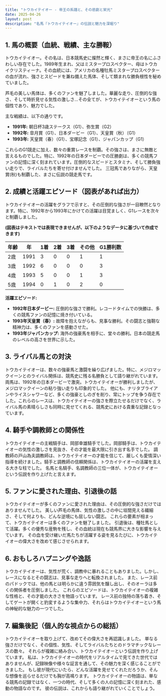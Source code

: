 ```yaml
---
title: "トウカイテイオー - 帝王の系譜と、その悲劇と栄光"
date: 2025-04-26
layout: post
description: "名馬『トウカイテイオー』の伝説と魅力を深堀り"
---
```


## 1. 馬の概要（血統、戦績、主な勝鞍）

トウカイテイオー。その名は、日本競馬史に燦然と輝く、まさに帝王の名にふさわしい存在でした。1989年生まれ、父はミスタープロスペクター、母はトウカイクリスティーナ。その血統には、アメリカの名種牡馬ミスタープロスペクターの血が流れ、強さとスピードを兼ね備えた馬体、そして類まれな勝負根性を秘めていました。

芦毛の美しい馬体は、多くのファンを魅了しました。華麗な走り、圧倒的な強さ、そして時折見せる気性の激しさ…その全てが、トウカイテイオーという馬の個性であり、魅力でした。

主な戦績は、以下の通りです。

* **1991年:**  朝日杯3歳ステークス（G1）、弥生賞（G2）
* **1992年:**  皐月賞（G1）、日本ダービー（G1）、天皇賞（秋）（G1）
* **1993年:**  天皇賞（春）（G1）、宝塚記念（G1）、ジャパンカップ（G1）

これらのG1競走に加え、数々の重賞レースを制覇。その強さは、まさに無敵と言えるものでした。特に、1992年の日本ダービーでの圧勝劇は、多くの競馬ファンの記憶に深く刻まれています。圧倒的なスピードとスタミナ、そして勝負強い走りで、ライバルたちを寄せ付けませんでした。  三冠馬でありながら、天皇賞(秋)も制覇した、まさに伝説の競走馬です。


## 2. 成績と活躍エピソード（図表があれば出力）

トウカイテイオーの活躍をグラフで示すと、その圧倒的な強さが一目瞭然となります。特に、1992年から1993年にかけての活躍は目覚ましく、G1レースを次々と制覇しました。

**(図表はテキストでは表現できませんが、以下のようなデータに基づいて作成できます)**

| 年齢 | 年 | 1着 | 2着 | 3着 | その他 | G1勝利数 |
|---|---|---|---|---|---|---|
| 2歳 | 1991 | 3 | 0 | 0 | 1 | 1 |
| 3歳 | 1992 | 6 | 0 | 0 | 0 | 3 |
| 4歳 | 1993 | 5 | 0 | 0 | 1 | 3 |
| 5歳 | 1994 | 0 | 1 | 0 | 2 | 0 |


**活躍エピソード:**

* **1992年日本ダービー:**  圧倒的な強さで勝利。レコードタイムでの快勝は、多くの競馬ファンの記憶に焼き付いている。
* **1993年天皇賞（春）:**  故障を抱えながらも、見事な勝利。その闘志と強靭な精神力は、多くのファンを感動させた。
* **1993年ジャパンカップ:**  海外の強豪馬を相手に、堂々の勝利。日本の競走馬のレベルの高さを世界に示した。


## 3. ライバル馬との対決

トウカイテイオーは、数々の強豪馬と激闘を繰り広げました。特に、メジロマックイーンとのライバル関係は、競馬史に残る名勝負として語り継がれています。両馬は、1992年の日本ダービーで激突。トウカイテイオーが勝利しましたが、メジロマックイーンの粘り強い走りも印象的でした。  他にも、ナリタブライアンやライスシャワーなど、多くの強豪としのぎを削り、常にトップを争う存在でした。これらのレースは、トウカイテイオーの強さを際立たせるだけでなく、ライバル馬の素晴らしさも同時に見せてくれる、競馬史における貴重な記録となっています。


## 4. 騎手や調教師との関係性

トウカイテイオーの主戦騎手は、岡部幸雄騎手でした。岡部騎手は、トウカイテイオーの気性の激しさを見抜き、その才能を最大限に引き出す名手でした。  調教師の戸山為夫調教師は、トウカイテイオーの才能を信じて、厳しくも愛情深い指導を続けました。騎手と調教師の信頼関係は、トウカイテイオーの活躍を支える大きな柱でした。  名馬と名騎手、名調教師の三位一体が、トウカイテイオーという伝説を作り上げたと言えます。


## 5. ファンに愛された理由、引退後の話

トウカイテイオーが多くのファンに愛された理由は、その圧倒的な強さだけではありませんでした。  美しい芦毛の馬体、気性の激しさの中に垣間見える繊細さ、そして何よりも、どんな逆境にも屈しない闘志。  これらの要素が相まって、トウカイテイオーは多くのファンを魅了しました。  引退後は、種牡馬として活躍。多くの優秀な産駒を残し、その血統は現在も競馬界に大きな影響を与えています。  その血を受け継いだ馬たちが活躍する姿を見るたびに、トウカイテイオーの偉大さを改めて感じさせられます。


## 6. おもしろハプニングや逸話

トウカイテイオーは、気性が荒く、調教中に暴れることもありました。しかし、レースになるとその闘志は、見事な走りへと転換されました。  また、レース前のパドックでは、他の馬とは明らかに違う雰囲気を醸し出し、そのオーラは多くの関係者を圧倒しました。  これらのエピソードは、トウカイテイオーの複雑な性格と、その才能の大きさを物語っています。  レース前の独特の落ち着き、そしてゲートが開くと豹変するような集中力、それらはトウカイテイオーという馬の神秘的な魅力の一つでした。


## 7. 編集後記（個人的な視点からの総括）

トウカイテイオーを取り上げて、改めてその偉大さを再認識しました。  単なる強さだけでなく、その個性、気性、そしてライバルたちとのドラマチックなレースの数々。  それらが複雑に絡み合い、トウカイテイオーという伝説を作り上げています。  私は、トウカイテイオーの時代をリアルタイムで見てきた世代ではありませんが、記録映像や様々な証言を通して、その魅力を深く感じることができました。  もし彼が現代にいたら、どんな活躍を見せてくれただろうか、そんな想像を巡らせるだけでも胸が高鳴ります。  トウカイテイオーの物語は、単なる競馬の記録ではなく、一つの時代、そして多くの人の記憶に深く刻まれた、感動の物語なのです。  彼の伝説は、これからも語り継がれていくことでしょう。
